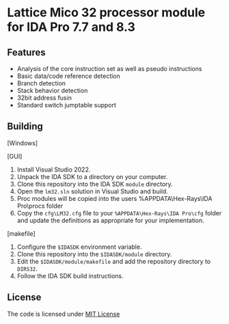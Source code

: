 # Lattice Mico 32 processor module for IDA Pro 7.7 and 8.3


## Features

* Analysis of the core instruction set as well as pseudo instructions 
* Basic data/code reference detection
* Branch detection
* Stack behavior detection
* 32bit address fusin
* Standard switch jumptable support



## Building

[Windows]

[GUI]
1) Install Visual Studio 2022.
2) Unpack the IDA SDK to a directory on your computer.
3) Clone this repository into the IDA SDK `module` directory.
4) Open the `lm32.sln` solution in Visual Studio and build.
5) Proc modules will be copied into the users %APPDATA\Hex-Rays\IDA Pro\procs folder
6) Copy the `cfg\LM32.cfg` file to your `%APPDATA\Hex-Rays\IDA Pro\cfg` folder and update the definitions as appropriate for your implementation.

[makefile]
1) Configure the `$IDASDK` environment variable.
2) Clone this repository into the `$IDASDK/module` directory.
3) Edit the `$IDASDK/module/makefile` and add the repository directory to `DIRS32`.
4) Follow the IDA SDK build instructions.

## License

The code is licensed under [MIT License](LICENSE) 
